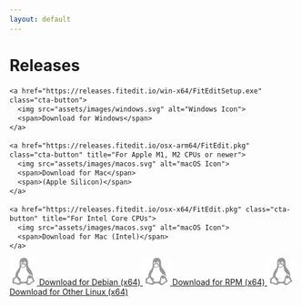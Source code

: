 ```yaml
---
layout: default
---
```


<main>
  <h1>Releases</h1>

    <a href="https://releases.fitedit.io/win-x64/FitEditSetup.exe" class="cta-button">
      <img src="assets/images/windows.svg" alt="Windows Icon">
      <span>Download for Windows</span>
    </a>

    <a href="https://releases.fitedit.io/osx-arm64/FitEdit.pkg" class="cta-button" title="For Apple M1, M2 CPUs or newer">
      <img src="assets/images/macos.svg" alt="macOS Icon">
      <span>Download for Mac</span>
      <span>(Apple Silicon)</span>
    </a>

    <a href="https://releases.fitedit.io/osx-x64/FitEdit.pkg" class="cta-button" title="For Intel Core CPUs">
      <img src="assets/images/macos.svg" alt="macOS Icon">
      <span>Download for Mac (Intel)</span>
    </a>

  <a href="https://releases.fitedit.io/linux-x64/FitEdit.2.1.56.linux-x64.deb" class="cta-button">
    <img src="assets/images/linux.svg" alt="Linux Icon">
    <span>Download for Debian (x64)</span>
  </a>

  <a href="https://releases.fitedit.io/linux-x64/FitEdit.2.1.56.linux-x64.rpm" class="cta-button">
    <img src="assets/images/linux.svg" alt="Linux Icon">
    <span>Download for RPM (x64)</span>
  </a>

  <a href="https://releases.fitedit.io/linux-x64/FitEdit.2.1.56.linux-x64.tar.gz" class="cta-button">
    <img src="assets/images/linux.svg" alt="Linux Icon">
    <span>Download for Other Linux (x64)</span>
    </a>

</main>
